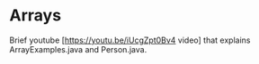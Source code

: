 # Arrays

Brief youtube [https://youtu.be/iUcgZpt0Bv4 video] that explains ArrayExamples.java and Person.java.

